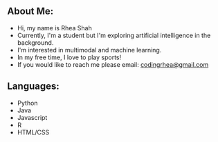 ## About Me:
- Hi, my name is Rhea Shah
- Currently, I'm a student but I'm exploring artificial intelligence in the background.
- I'm interested in multimodal and machine learning.
- In my free time, I love to play sports!
- If you would like to reach me please email: codingrhea@gmail.com

## Languages: 
- Python
- Java
- Javascript
- R
- HTML/CSS
